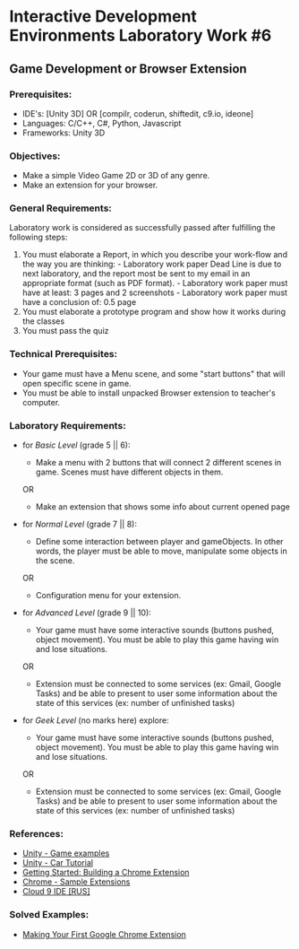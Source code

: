 # Interactive Development Environments Laboratory Work #6

## Game Development or Browser Extension

### Prerequisites:
  - IDE's: [Unity 3D] OR [compilr, coderun, shiftedit, c9.io, ideone]
  - Languages: C/C++, C#, Python, Javascript
  - Frameworks: Unity 3D

### Objectives:
  - Make a simple Video Game 2D or 3D of any genre.
  - Make an extension for your browser.

### General Requirements:
  Laboratory work is considered as successfully passed after fulfilling the following steps:

  1. You must elaborate a Report, in which you describe your work-flow and the way you are thinking:
    - Laboratory work paper Dead Line is due to next laboratory, and the report most be sent to my email in an appropriate format (such as PDF format).
    - Laboratory work paper must have at least: 3 pages and 2 screenshots
    - Laboratory work paper must have a conclusion of: 0.5 page
  2. You must elaborate a prototype program and show how it works during the classes
  3. You must pass the quiz

### Technical Prerequisites:
  - Your game must have a Menu scene, and some "start buttons" that will open specific scene in game.
  - You must be able to install unpacked Browser extension to teacher's computer.

### Laboratory Requirements:

  - for _Basic Level_ (grade 5 || 6):
    - Make a menu with 2 buttons that will connect 2 different scenes in game. Scenes must have different objects in them.

    OR
    - Make an extension that shows some info about current opened page

  - for _Normal Level_ (grade 7 || 8):
    - Define some interaction between player and gameObjects. In other words, the player must be able to move, manipulate some objects in the scene.

    OR
    - Configuration menu for your extension.

  - for _Advanced Level_ (grade 9 || 10):
    - Your game must have some interactive sounds (buttons pushed, object movement). You must be able to play this game having win and lose situations.

    OR
    - Extension must be connected to some services (ex: Gmail, Google Tasks) and be able to present to user some information about the state of this services (ex: number of unfinished tasks)

  - for _Geek Level_ (no marks here) explore:
    - Your game must have some interactive sounds (buttons pushed, object movement). You must be able to play this game having win and lose situations.

    OR
    - Extension must be connected to some services (ex: Gmail, Google Tasks) and be able to present to user some information about the state of this services (ex: number of unfinished tasks)

### References:
  - [Unity - Game examples](http://forum.unity3d.com/threads/51017-5-Unity-game-examples-C-scripting-tutorial-for-beginners)
  - [Unity - Car Tutorial](http://u3d.as/content/unity-technologies/car-tutorial/1qU)
  - [Getting Started: Building a Chrome Extension](http://developer.chrome.com/extensions/getstarted.html)
  - [Chrome - Sample Extensions](http://developer.chrome.com/extensions/samples.html)
  - [Cloud 9 IDE [RUS]](http://habrahabr.ru/post/170085/)

### Solved Examples:
  - [Making Your First Google Chrome Extension](http://tutorialzine.com/2010/06/making-first-chrome-extension/)
